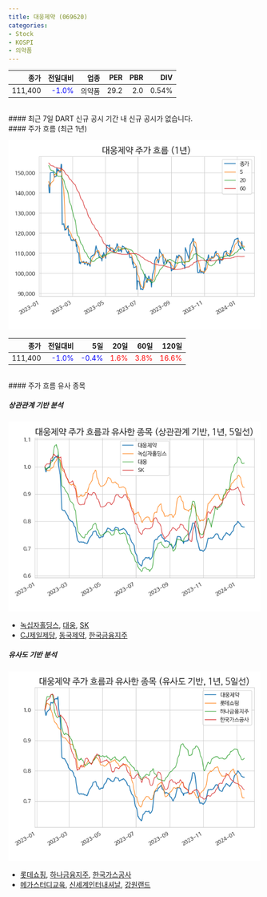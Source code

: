 ```yaml
---
title: 대웅제약 (069620)
categories:
- Stock
- KOSPI
- 의약품
---
```


|**종가**|**전일대비**|**업종**|**PER**|**PBR**|**DIV**|
|-------:|-----------:|-------:|------:|------:|------:|
|111,400|<span style="color: blue">-1.0%</span>|의약품|29.2|2.0|0.54%|

<!-- more -->

<br>
#### 최근 7일 DART 신규 공시
기간 내 신규 공시가 없습니다.

<br>
#### 주가 흐름 (최근 1년)

![069620](/assets/images/stock/069620.png)

|**종가**|**전일대비**|**5일**|**20일**|**60일**|**120일**|
|---:|-------:|--:|---:|---:|----:|
|111,400|<span style="color: blue">-1.0%</span>|<span style="color: blue">-0.4%</span>|<span style="color: red">1.6%</span>|<span style="color: red">3.8%</span>|<span style="color: red">16.6%</span>|

<br>
#### 주가 흐름 유사 종목

##### 상관관계 기반 분석

![069620](/assets/images/stock/069620_corr.png)
- [녹십자홀딩스](/005250/), [대웅](/003090/), [SK](/034730/)
- [CJ제일제당](/097950/), [동국제약](/086450/), [한국금융지주](/071050/)

##### 유사도 기반 분석

![069620](/assets/images/stock/069620_sim.png)
- [롯데쇼핑](/023530/), [하나금융지주](/086790/), [한국가스공사](/036460/)
- [메가스터디교육](/215200/), [신세계인터내셔날](/031430/), [강원랜드](/035250/)